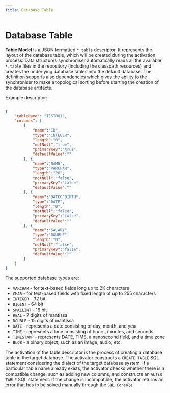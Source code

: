 ```yaml
---
title: Database Table
---
```


Database Table
===
**Table Model** is a JSON formatted `*.table` descriptor. It represents the layout of the database table, which will be created during the activation process. Data structures synchroniser automatically reads all the available `*.table` files in the repository (including the classpath resources) and creates the underlying database tables into the default database. The definition supports also dependencies which gives the ability to the synchroniser to make a topological sorting before starting the creation of the database artifacts. 

Example descriptor:

```json

{
	"tableName": "TEST001",
	"columns": [
		{
			"name":"ID",
			"type":"INTEGER",
			"length":"0",
			"notNull":"true",
			"primaryKey":"true",
			"defaultValue":""
		}, {
			"name":"NAME",
			"type":"VARCHAR",
			"length":"20",
			"notNull":"false",
			"primaryKey":"false",
			"defaultValue":""
		}, {
			"name":"DATEOFBIRTH",
			"type":"DATE",
			"length":"0",
			"notNull":"false",
			"primaryKey":"false",
			"defaultValue":""
		}, {
			"name":"SALARY",
			"type":"DOUBLE",
			"length":"0",
			"notNull":"false",
			"primaryKey":"false",
			"defaultValue":""
		}
	]
}
```

The supported database types are:

*	`VARCHAR`     - for text-based fields long up to 2K characters
*	`CHAR`        - for text-based fields with fixed length of up to 255 characters
*	`INTEGER`     - 32 bit
*	`BIGINT`      - 64 bit
*	`SMALLINT`    - 16 bit
*	`REAL`        - 7 digits of mantissa
*	`DOUBLE`      - 15 digits of mantissa
*	`DATE`        - represents a date consisting of day, month, and year
*	`TIME`        - represents a time consisting of hours, minutes, and seconds
*	`TIMESTAMP`   - represents DATE,  TIME, a nanosecond field, and a time zone
*	`BLOB`        - a binary object, such as an image, audio, etc.

The activation of the table descriptor is the process of creating a database table in the target database. The activator constructs a `CREATE TABLE` SQL statement considering the dialect of the target database system. If a particular table name already exists, the activator checks whether there is a compatible change, such as adding new columns, and constructs an `ALTER TABLE` SQL statement. If the change is incompatible, the activator returns an error that has to be solved manually through the `SQL Console`.

